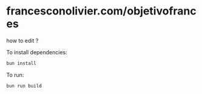 # francesconolivier.com/objetivofrances

how to edit ? 

To install dependencies:

```bash
bun install
```

To run:

```bash
bun run build
```
